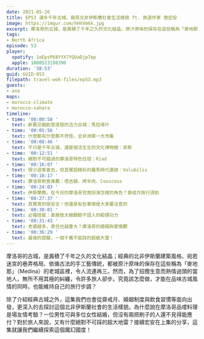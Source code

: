 ```yaml
---
date: 2021-05-26
title: EP53 漫步千年古城，窺見北非伊斯蘭社會生活樣貌 ft. 旅遊作家 唐宏安
image: https://imgur.com/hHXVm6k.jpg
excerpt: 摩洛哥的古城，是澱積了千年之久的文化結晶，原汁原味的保存在這些稱為「麥地那」（Medina）的老城區裡。除了介紹經典古城之外，這集我們也會從齋戒月、婚姻制度與飲食習慣等面向出發，更深入的去探討這個北非伊斯蘭社會的生活樣貌。接續宏安在上集的分享，這集就讓我們繼續探索這個魔幻國度！
tags:
- North Africa
episode: 53
player:
  spotify: 1oEpsP68YYX7YQUaDjp7ep
  apple: 1000523198390
duration: '38:53'
guid: GUID-053
filepath: travel-wok-files/ep53.mp3
guests:
- ane
maps:
- morocco-climate
- morocco-sahara
timeline:
- time: '00:00:58 '
  text: 新舊交融創意迸發的活力古城：馬拉喀什
- time: '00:05:56 '
  text: 什麼都有什麼都不奇怪，全非洲第一大市集
- time: '00:08:46 '
  text: 不只是千年古城，還是個活生生的文化博物館：菲斯
- time: '00:12:51 '
  text: 絕對不可錯過的摩洛哥特色住宿：Riad
- time: '00:16:07 '
  text: 很少遊客會去，但其實超精彩的羅馬時代遺跡：Volubilis
- time: '00:18:17 '
  text: 摩洛哥飲食推薦：塔吉鍋、烤羊肉、Couscous
- time: '00:24:03 '
  text: 伊斯蘭教，在今日的摩洛哥究竟扮演怎樣的角色？齋戒月旅行須知
- time: '00:27:37 '
  text: 其實真的很安全！但還是有些事情是大家要注意的
- time: '00:30:01 '
  text: 必備技能：直接放大絕翻臉不認人的殺價功力
- time: '00:31:43 '
  text: 老婆越多，責任也越重大？摩洛哥的婚姻與愛情觀
- time: '00:36:29 '
  text: 最後的提醒，一個千萬不能踩的超級大雷！
---
```


摩洛哥的古城，是澱積了千年之久的文化結晶；經典的北非伊斯蘭建築風格、宛若迷宮的巷弄格局、依循古法的手工藝傳統，都被原汁原味的保存在這些稱為「麥地那」（Medina）的老城區裡，令人流連再三。然而，為了招攬生意而熱情過頭的當地人，無所不用其極的糾纏，令許多旅人卻步。究竟該怎麼做，才能在品味古城風情的同時，也能維持自己的旅行步調？

除了介紹經典古城之外，這集我們也會從齋戒月、婚姻制度與飲食習慣等面向出發，更深入的去探討這個北非伊斯蘭社會的生活樣貌。為什麼說在摩洛哥品嚐料理是場友情考驗？一位男性可與多位女性結婚，但沒有兩把刷子的人還不見得能應付？對於旅人來說，又有什麼絕對不可踩的超大地雷？接續宏安在上集的分享，這集就讓我們繼續探索這個魔幻國度！

